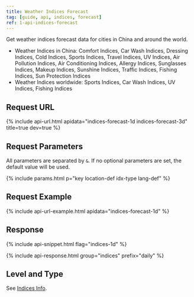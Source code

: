 ```yaml
---
title: Weather Indices Forecast
tag: [guide, api, indices, forecast]
ref: 1-api-indices-forecast
---
```


Get weather indices forecast data for cities in China and around the world.

- Weather Indices in China: Comfort Indices, Car Wash Indices, Dressing Indices, Cold Indices, Sports Indices, Travel Indices, UV Indices, Air Pollution Indices, Air Conditioning Indices, Allergy Indices, Sunglasses Indices, Makeup Indices, Sunshine Indices, Traffic Indices, Fishing Indices, Sun Protection Indices
- Weather Indices worldwide: Sports Indices, Car Wash Indices, UV Indices, Fishing Indices

## Request URL

{% include api-url.html apidata="indices-forecast-1d indices-forecast-3d" title=true dev=true %}

## Request Parameters

All parameters are separated by `&`. If no optional parameters are set, the default value will be used.

{% include params.html p="key location-def idx-type lang-def" %}

## Request Example

{% include api-url-example.html apidata="indices-forecast-1d" %}

## Response

{% include api-snippet.html flag="indices-1d" %}

{% include api-response.html group="indices" prefix="daily" %}

## Level and Type

See [Indices Info](/en/docs/resource/indices-info/).